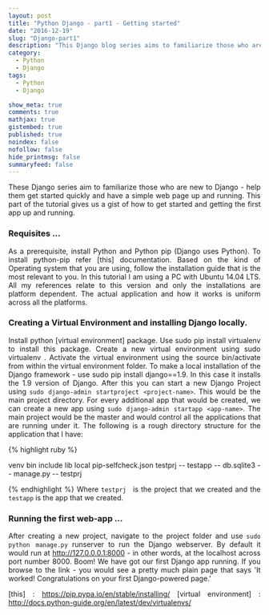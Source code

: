 ```yaml
---
layout: post
title: "Python Django - part1 - Getting started"
date: "2016-12-19"
slug: "Django-part1"
description: "This Django blog series aims to familiarize those who are new to Django - help them get started quickly and have a simple web page up and running. This part of the tutorial gives us a gist of how to get started and getting the first app up and running. "
category:
  - Python
  - Django
tags:
  - Python
  - Django

show_meta: true
comments: true
mathjax: true
gistembed: true
published: true
noindex: false
nofollow: false
hide_printmsg: false
summaryfeed: false
---
```


<style>
p {
  text-align: justify
}</style>


These Django series aim to familiarize those who are new to Django - help them get started quickly and have a simple web page up and running. This part of the tutorial gives us a gist of how to get started and getting the first app up and running.

<h3>Requisites …</h3>

As a prerequisite, install Python and Python pip (Django uses Python). To install python-pip refer [this] documentation. Based on the kind of Operating system that you are using, follow the installation guide that is the most relevant to you. In this tutorial I am using a PC with Ubuntu 14.04 LTS. All my references relate to this version and only the installations are platform dependent. The actual application and how it works is uniform across all the platforms.



<h3>Creating a Virtual Environment and installing Django locally.</h3>

Install python [virtual environment] package. Use sudo pip install virtualenv to install this package.
Create a new virtual environment using sudo virtualenv <name of the env>.
Activate the virtual environment using the source bin/activate from within the virtual environment folder.
To make a local installation of the Django framework - use sudo pip install django==1.9. In this case it installs the 1.9 version of Django.
After this you can start a new Django Project using `sudo django-admin startproject <project-name>`. This would be the main project directory.
For every additional app that would be created, we can create a new app using `sudo django-admin startapp <app-name>`.
The main project would be the master and would control all the applications that are running under it. The following is a rough directory structure for the application that I have:

{% highlight ruby %}

venv
bin
 include
 lib
 local
  pip-selfcheck.json
 testprj
--   testapp
--   db.sqlite3
            --  manage.py
--    testprj


{% endhighlight %}
Where `testprj ` is the project that we created and the `testapp` is the app that we created.



<h3> Running the first web-app … </h3>

After creating a new project, navigate to the project folder and use `sudo python manage.py` runserver to run the Django webserver. By default it would run at http://127.0.0.0.1:8000 - in other words, at the localhost across port number 8000. Boom! We have got our first Django app running. If you browse to the link - you would see a pretty much plain page that says 'It worked! Congratulations on your first Django-powered page.'


[this] : https://pip.pypa.io/en/stable/installing/
[virtual environment] : http://docs.python-guide.org/en/latest/dev/virtualenvs/
